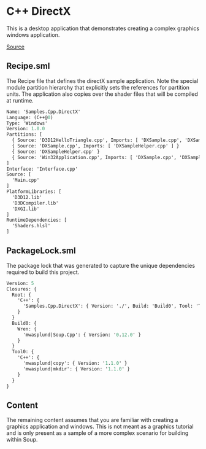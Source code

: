 # C++ DirectX
This is a desktop application that demonstrates creating a complex graphics windows application.

[Source](https://github.com/SoupBuild/Soup/tree/main/Samples/Cpp/DirectX)

## Recipe.sml
The Recipe file that defines the directX sample application. Note the special module partition hierarchy that explicitly sets the references for partition units. The application also copies over the shader files that will be compiled at runtime.
```sml
Name: 'Samples.Cpp.DirectX'
Language: (C++@0)
Type: 'Windows'
Version: 1.0.0
Partitions: [
  { Source: 'D3D12HelloTriangle.cpp', Imports: [ 'DXSample.cpp', 'DXSampleHelper.cpp', 'Win32Application.cpp' ] }
  { Source: 'DXSample.cpp', Imports: [ 'DXSampleHelper.cpp' ] }
  { Source: 'DXSampleHelper.cpp' }
  { Source: 'Win32Application.cpp', Imports: [ 'DXSample.cpp', 'DXSampleHelper.cpp' ] }
]
Interface: 'Interface.cpp'
Source: [
  'Main.cpp'
]
PlatformLibraries: [
  'D3D12.lib'
  'D3DCompiler.lib'
  'DXGI.lib'
]
RuntimeDependencies: [
  'Shaders.hlsl'
]
```

## PackageLock.sml
The package lock that was generated to capture the unique dependencies required to build this project.
```sml
Version: 5
Closures: {
  Root: {
    'C++': {
      'Samples.Cpp.DirectX': { Version: './', Build: 'Build0', Tool: 'Tool0' }
    }
  }
  Build0: {
    Wren: {
      'mwasplund|Soup.Cpp': { Version: '0.12.0' }
    }
  }
  Tool0: {
    'C++': {
      'mwasplund|copy': { Version: '1.1.0' }
      'mwasplund|mkdir': { Version: '1.1.0' }
    }
  }
}
```

## Content
The remaining content assumes that you are familiar with creating a graphics application and windows. This is not meant as a graphics tutorial and is only present as a sample of a more complex scenario for building within Soup.